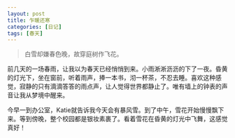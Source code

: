 ```yaml
---
layout: post
title: 乍暖还寒
categories: [日记]
tags: [春天]
---
```


> 白雪却嫌春色晚，故穿庭树作飞花。

前几天的一场春雨，让我以为春天已经悄悄到来。小雨淅淅沥沥的下了一夜。昏黄的灯光下，坐在窗前，听着雨声，捧一本书，沏一杯茶，不忍去睡。喜欢这种感觉，寂静的只有滴滴答答的雨点声，让人觉得世界都静止了。唯有墙上的钟表的声音让我从梦境中醒来。

今早一到办公室，Katie就告诉我今天会有暴风雪。到了中午，雪花开始慢慢飘下来。等到傍晚，整个校园都是银妆素裹了。看着雪花在昏黄的灯光中飞舞，这感觉真好！
